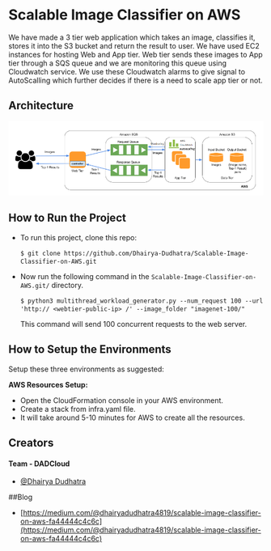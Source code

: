 
# Scalable Image Classifier on AWS


We have made a 3 tier web application which takes an image, classifies it, stores it into the S3 bucket and return the result to user.
We have used EC2 instances for hosting Web and App tier. Web tier sends these images to App tier through a SQS queue and we are monitoring this queue using Cloudwatch service. We use these Cloudwatch alarms to give signal to AutoScalling which further decides if there is a need to scale app tier or not.


## Architecture
![Arch Image](https://github.com/Dhairya-Dudhatra/Scalable-Image-Classifier-on-AWS/raw/main/arch.png)

## How to Run the Project
- To run this project, clone this repo:
    ```
    $ git clone https://github.com/Dhairya-Dudhatra/Scalable-Image-Classifier-on-AWS.git
    ```
- Now run the following command in the `Scalable-Image-Classifier-on-AWS.git/` directory.
    ```
    $ python3 multithread_workload_generator.py --num_request 100 --url 'http:// <webtier-public-ip> /' --image_folder "imagenet-100/"
    ```
    This command will send  100 concurrent requests to the web server.
    

## How to Setup the Environments
Setup these three environments as suggested:


**AWS Resources Setup:**
- Open the CloudFormation console in your AWS environment.
- Create a stack from infra.yaml file.
- It will take around 5-10 minutes for AWS to create all the resources.

## Creators
#### Team -  DADCloud
- [@Dhairya Dudhatra](https://github.com/Dhairya-Dudhatra)

##Blog
- [https://medium.com/@dhairyadudhatra4819/scalable-image-classifier-on-aws-fa44444c4c6c](https://medium.com/@dhairyadudhatra4819/scalable-image-classifier-on-aws-fa44444c4c6c)
